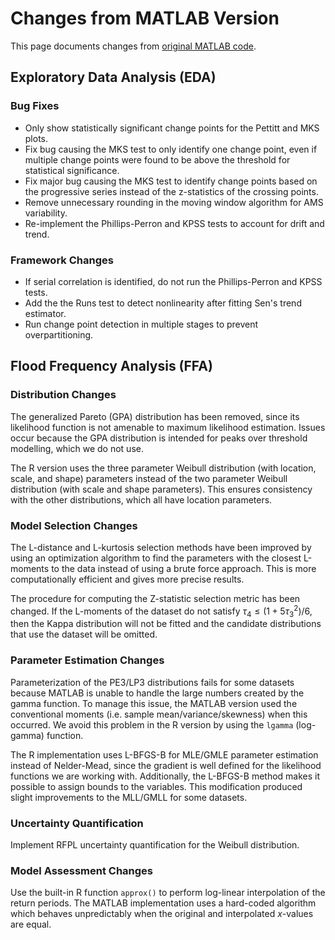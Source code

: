 # Changes from MATLAB Version

This page documents changes from [original MATLAB code](https://zenodo.org/records/8012096).

## Exploratory Data Analysis (EDA)

### Bug Fixes

- Only show statistically significant change points for the Pettitt and MKS plots.
- Fix bug causing the MKS test to only identify one change point, even if multiple change points were found to be above the threshold for statistical significance.
- Fix major bug causing the MKS test to identify change points based on the progressive series instead of the z-statistics of the crossing points.
- Remove unnecessary rounding in the moving window algorithm for AMS variability.
- Re-implement the Phillips-Perron and KPSS tests to account for drift and trend.

### Framework Changes

- If serial correlation is identified, do not run the Phillips-Perron and KPSS tests.
- Add the the Runs test to detect nonlinearity after fitting Sen's trend estimator.
- Run change point detection in multiple stages to prevent overpartitioning.

## Flood Frequency Analysis (FFA)

### Distribution Changes

The generalized Pareto (GPA) distribution has been removed, since its likelihood function is not amenable to maximum likelihood estimation.
Issues occur because the GPA distribution is intended for peaks over threshold modelling, which we do not use.

The R version uses the three parameter Weibull distribution (with location, scale, and shape) parameters instead of the two parameter Weibull distribution (with scale and shape parameters).
This ensures consistency with the other distributions, which all have location parameters.

### Model Selection Changes

The L-distance and L-kurtosis selection methods have been improved by using an optimization algorithm to find the parameters with the closest L-moments to the data instead of using a brute force approach. This is more computationally efficient and gives more precise results.

The procedure for computing the Z-statistic selection metric has been changed.
If the L-moments of the dataset do not satisfy $\tau_{4} \leq (1 + 5\tau _{3}^2)/6$, then the Kappa distribution will not be fitted and the candidate distributions that use the dataset will be omitted.

### Parameter Estimation Changes

Parameterization of the PE3/LP3 distributions fails for some datasets because MATLAB is unable to handle the large numbers created by the gamma function.
To manage this issue, the MATLAB version used the conventional moments (i.e. sample mean/variance/skewness) when this occurred.
We avoid this problem in the R version by using the `lgamma` (log-gamma) function.

The R implementation uses L-BFGS-B for MLE/GMLE parameter estimation instead of Nelder-Mead, since the gradient is well defined for the likelihood functions we are working with.
Additionally, the L-BFGS-B method makes it possible to assign bounds to the variables.
This modification produced slight improvements to the MLL/GMLL for some datasets.

### Uncertainty Quantification

Implement RFPL uncertainty quantification for the Weibull distribution.

### Model Assessment Changes

Use the built-in R function `approx()` to perform log-linear interpolation of the return periods.
The MATLAB implementation uses a hard-coded algorithm which behaves unpredictably when the original and interpolated $x$-values are equal.
